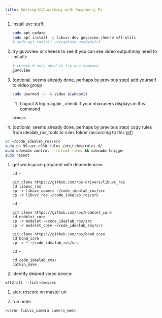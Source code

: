 ```yaml
---
title: Getting UVC working with Raspberry Pi
---
```

1. install uvc stuff.

    ```bash
    sudo apt update
    sudo apt install -y libuvc-dev guvcview cheese v4l-utils
    # sudo apt install uvccapture uvcdynctrl
    ```

1. try guvcview or cheese to see if you can see video output(may need to install):

    ```bash
    # cheese # only need to try one command
    guvcview
    ```

1. (optional, seems already done, perhaps by previous step) add yourself to video group

      ```bash
      sudo usermod -a -G video $(whoami)
      ```

      1. Logout & login again , check if your vboxusers displays in this command

      ```
      groups
      ```


1. (optional, seems already done, perhaps by previous step)  copy rules from idealab_ros_tools to rules folder (according to this [ref](http://wiki.ros.org/libuvc_camera))

```bash
cd ~/code_idealab_ros/src
sudo cp 99-uvc-c930.rules /etc/udev/rules.d/
sudo udevadm control --reload-rules && udevadm trigger
sudo reboot
```

1. get workspace prepared with dependencies:

    ```
    cd ~

    git clone https://github.com/ros-drivers/libuvc_ros
    cd libuvc_ros
    cp -r libuvc_camera ~/code_idealab_ros/src
    cp -r libuvc_ros ~/code_idealab_ros/src

    cd ~

    git clone https://github.com/ros/nodelet_core
    cd nodelet_core
    cp -r nodelet ~/code_idealab_ros/src
    cp -r nodelet_core ~/code_idealab_ros/src

    git clone https://github.com/ros/bond_core
    cd bond_core
    cp -r * ~/code_idealab_ros/src

    cd ~

    cd code_idealab_ros/
    catkin_make
    ```

1. identify desired video device:

```
v4l2-ctl --list-devices
```

1. start roscore on master uri

1. run node

```
rosrun libuvc_camera camera_node
```
